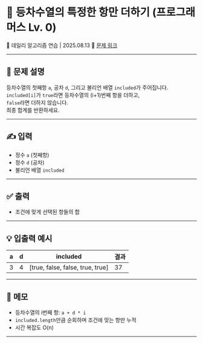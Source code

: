 # 📘 등차수열의 특정한 항만 더하기 (프로그래머스 Lv. 0)

📅 데일리 알고리즘 연습 | 2025.08.13
🔗 [문제 링크](https://school.programmers.co.kr/learn/courses/30/lessons/181931)

---

## 📌 문제 설명

등차수열의 첫째항 `a`, 공차 `d`, 그리고 불리언 배열 `included`가 주어집니다.  
`included[i]`가 `true`라면 등차수열의 (i+1)번째 항을 더하고,  
`false`라면 더하지 않습니다.  
최종 합계를 반환하세요.

---

## ✍️ 입력

- 정수 `a` (첫째항)  
- 정수 `d` (공차)  
- 불리언 배열 `included`

---

## ✅ 출력

- 조건에 맞게 선택된 항들의 합

---

## 💡 입출력 예시

| a  | d  | included                | 결과 |
|----|----|-------------------------|------|
| 3  | 4  | [true, false, false, true, true] | 37   |

---

## 📝 메모

- 등차수열의 i번째 항: `a + d * i`  
- `included.length`만큼 순회하며 조건에 맞는 항만 누적  
- 시간 복잡도 O(n)

---